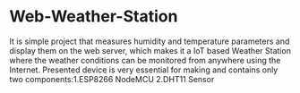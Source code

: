 # Web-Weather-Station
It is simple project that measures humidity and temperature parameters and display them on the web server, which makes it a IoT based Weather Station where the weather conditions can be monitored from anywhere using the Internet. Presented device is very essential for making and contains only two components:1.ESP8266 NodeMCU 2.DHT11 Sensor
